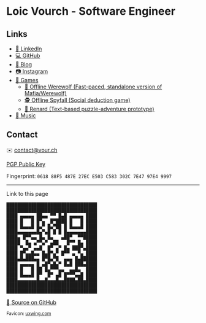 # Loic Vourch - Software Engineer

## Links

* [💼 LinkedIn](https://www.linkedin.com/in/loicvourch/)
* [💻 GitHub](https://github.com/VeryBadFrags)
* [📝 Blog](https://www.verybadfrags.com)
* [📷 Instagram](https://www.instagram.com/loicvourch/)
* [👾 Games](https://www.verybadfrags.com/games/)
    * [🐺 Offline Werewolf (Fast-paced, standalone version of Mafia/Werewolf)](https://wolf.verybadfrags.com)
    * [🕵️ Offline Spyfall (Social deduction game)](https://spy.verybadfrags.com)
    * [🦊 Renard (Text-based puzzle-adventure prototype)](https://verybadfrags.itch.io/renard)
* [🎵 Music](https://www.youtube.com/channel/UCWRocYB0ymy1A3p2a_VQAAg)

## Contact

✉️ <contact@vour.ch>

[PGP Public Key](loic_vourch_97E49997_public.asc)

Fingerprint: `0618 88F5 487E 27EC E503 C583 302C 7E47 97E4 9997`

---

Link to this page
```
█████████████████████████████████
█████████████████████████████████
████ ▄▄▄▄▄ ██▄▄ ▀▀ █▄█ ▄▄▄▄▄ ████
████ █   █ █▀▄  █▀████ █   █ ████
████ █▄▄▄█ █▄▀ █▄▀██ █ █▄▄▄█ ████
████▄▄▄▄▄▄▄█▄▀▄█ █ █ █▄▄▄▄▄▄▄████
████▄ █▀▀▄▄ █▄ █▄   ▄██▀  ▀▀█████
█████  █▄ ▄▀▀▄▀ ▄██   █▀▀ █▄ ████
████ ▀▄▄▀ ▄▄█  █▀ ▄▀ █▄ ███▀▄████
████ █▀▄▄█▄▄ █▄█▀▄▀ █▀▀ ▄ ▀▄ ████
████▄█▄███▄▄ █▀█▄▀█  ▄▄▄ █▄██████
████ ▄▄▄▄▄ █ ▄█▀▄█▄▀ █▄█ ███▄████
████ █   █ ██ █▄▀▀▀▄▄  ▄▄█▄  ████
████ █▄▄▄█ █▀  █▀ ▄█ █▀▀▀▄▄█ ████
████▄▄▄▄▄▄▄█▄▄█▄▄▄█▄▄████▄██▄████
█████████████████████████████████
█████████████████████████████████
```

[🐙 Source on GitHub](https://github.com/VeryBadFrags/personal-website)

<small>Favicon: [uxwing.com](https://uxwing.com)</small>
